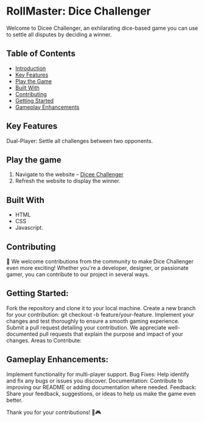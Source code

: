 # RollMaster: Dice Challenger

Welcome to Dicee Challenger, an exhilarating dice-based game you can use to settle all disputes by deciding a winner.

## Table of Contents
- [Introduction](#introduction)
- [Key Features](#key-features)
- [Play the Game](#play-the-game)
- [Built With](#built-with)
- [Contributing](#contributing)
- [Getting Started](#getting-started)
- [Gameplay Enhancements](#gameplay-enhancements)

## Key Features
Dual-Player: Settle all challenges between two opponents.

## Play the game
1. Navigate to the website – <a href="https://dicee-challenger-game.netlify.app/">Dicee Challenger</a>
2. Refresh the website to display the winner.

## Built With
<ul>
    <li>HTML</li>
    <li>CSS </li>
    <li>Javascript.</li>
</ul>

## Contributing
🚀 We welcome contributions from the community to make Dice Challenger even more exciting! Whether you're a developer, designer, or passionate gamer, you can contribute to our project in several ways.

## Getting Started:

Fork the repository and clone it to your local machine.
Create a new branch for your contribution: git checkout -b feature/your-feature.
Implement your changes and test thoroughly to ensure a smooth gaming experience.
Submit a pull request detailing your contribution. We appreciate well-documented pull requests that explain the purpose and impact of your changes.
Areas to Contribute:

## Gameplay Enhancements: 
Implement functionality for multi-player support.
Bug Fixes: Help identify and fix any bugs or issues you discover.
Documentation: Contribute to improving our README or adding documentation where needed.
Feedback: Share your feedback, suggestions, or ideas to help us make the game even better.

Thank you for your contributions! 🎲🎮
